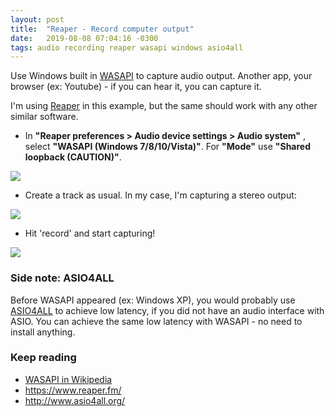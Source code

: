 ```yaml
---
layout: post
title:  "Reaper - Record computer output"
date:   2019-08-08 07:04:16 -0300
tags: audio recording reaper wasapi windows asio4all
---
```

Use Windows built in [WASAPI](https://en.wikipedia.org/wiki/Technical_features_new_to_Windows_Vista#Audio_stack_architecture) to capture audio output. Another app, your browser (ex: Youtube) - if you can hear it, you can capture it.

I'm using [Reaper](https://www.reaper.fm/) in this example, but the same should work with any other similar software.

* In **"Reaper preferences > Audio device settings > Audio system"** , select **"WASAPI (Windows 7/8/10/Vista)"**. For **"Mode"** use **"Shared loopback (CAUTION)"**.

![](https://blog.supermasita.com/assets/posts_pics/2019-08-09-Reaper-Record_computer_output.pic01.jpg)

* Create a track as usual. In my case, I'm capturing a stereo output:

![](https://blog.supermasita.com/assets/posts_pics/2019-08-09-Reaper-Record_computer_output.pic02.jpg)

* Hit 'record' and start capturing! 

![](https://blog.supermasita.com/assets/posts_pics/2019-08-09-Reaper-Record_computer_output.pic04.jpg)


### Side note: ASIO4ALL
Before WASAPI appeared (ex: Windows XP), you would probably use [ASIO4ALL](https://en.wikipedia.org/wiki/Audio_Stream_Input/Output) to achieve low latency, if you did not have an audio interface with ASIO. You can achieve the same low latency with WASAPI - no need to install anything.

### Keep reading
* [WASAPI in Wikipedia](https://en.wikipedia.org/wiki/Technical_features_new_to_Windows_Vista#Audio_stack_architecture)
* <https://www.reaper.fm/>
* <http://www.asio4all.org/>

